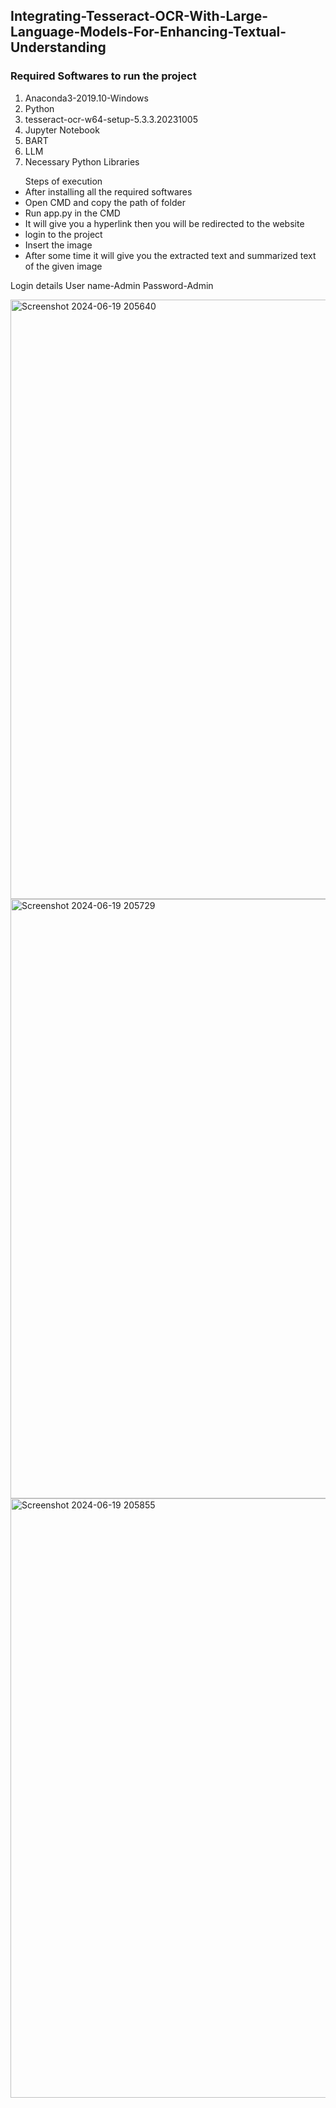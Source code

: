 
<h2>Integrating-Tesseract-OCR-With-Large-Language-Models-For-Enhancing-Textual-Understanding</h2>

<h3>Required Softwares to run the project</h3>

  1. Anaconda3-2019.10-Windows
  2. Python
  3. tesseract-ocr-w64-setup-5.3.3.20231005
  4. Jupyter Notebook
  5. BART
  6. LLM
  7. Necessary Python Libraries

<ul>
Steps of execution
<li>After installing all the required softwares</li>
<li> Open CMD and copy the path of folder</li>
<li>Run app.py in the CMD</li>
<li>It will give you a hyperlink then you will be redirected to the website</li>
<li>login to the project</li>
<li>Insert the image</li>
<li>After some time it will give you the extracted text and summarized text of the given image</li>
</ul>

Login details
  User name-Admin
  Password-Admin

<img width="959" alt="Screenshot 2024-06-19 205640" src="https://github.com/jaipal-reddy-p/Integrating-Tesseract-OCR-With-Large-Language-Models-For-Enhancing-Textual-Understanding/assets/96718212/9c6ecfac-3c6a-4d9b-836b-9b716e602fee">


<img width="959" alt="Screenshot 2024-06-19 205729" src="https://github.com/jaipal-reddy-p/Integrating-Tesseract-OCR-With-Large-Language-Models-For-Enhancing-Textual-Understanding/assets/96718212/f524eb2c-b825-4def-90bc-870d32cbcd05">


<img width="959" alt="Screenshot 2024-06-19 205855" src="https://github.com/jaipal-reddy-p/Integrating-Tesseract-OCR-With-Large-Language-Models-For-Enhancing-Textual-Understanding/assets/96718212/d87096f7-411f-434f-b0cb-874ee27a1e94">


